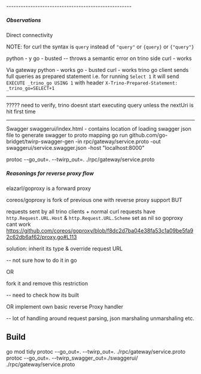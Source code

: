 ----------------------------------------------------<!-- markdownlint-capture -->
##### Observations
Direct connectivity

NOTE: for curl the syntax is `query` instead of `"query"`  or `{query}` or `{"query"}`


python - y
go - busted -- throws a semantic error on trino side
curl - works

Via gateway
python - works
go - busted
curl - works
trino go client sends full queries as prepared statement
i.e.
for running `Select 1`
it will send `EXECUTE _trino_go USING 1`
with header `X-Trino-Prepared-Statement: _trino_go=SELECT+1`


-----
????? need to verify, trino doesnt start executing query unless the nextUri is hit first time

------------------ 
Swagger
swaggerui/index.html - contains location of loading swagger json file
to generate swagger to proto mapping
go run github.com/go-bridget/twirp-swagger-gen -in rpc/gateway/service.proto -out swaggerui/service.swagger.json -host "localhost:8000"

protoc --go_out=. --twirp_out=. ./rpc/gateway/service.proto

##### Reasonings for reverse proxy flow

elazarl/goproxy
is a forward proxy

coreos/goproxy
is fork of previous one with reverse proxy support BUT 

requests sent by all trino clients + normal curl requests
have
`http.Request.URL.Host` & `http.Request.URL.Scheme` set as nil
so goproxy cant work 
https://github.com/coreos/goproxy/blob/f8dc2d7ba04e38fa53c1a09be5fa92c62db6af62/proxy.go#L113



solution:
inherit its type & override request URL

-- not sure how to do it in go

OR 

fork it and remove this restriction

-- need to check how its built

OR 
implement own basic reverse Proxy handler

-- lot of handling around request parsing, json marshaling unmarshaling etc.




## Build
go mod tidy
protoc --go_out=. --twirp_out=. ./rpc/gateway/service.proto
protoc --go_out=. --twirp_swagger_out=./swaggerui/ ./rpc/gateway/service.proto